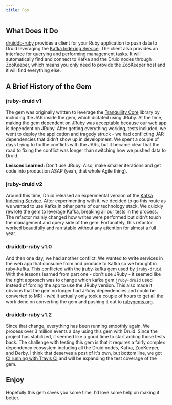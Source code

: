 ```yaml
---
title: Foo
---
```


## What Does it Do

[druiddb-ruby](https://github.com/andremleblanc/druiddb-ruby) provides a client for your Ruby application to push data to Druid leveraging the [Kafka Indexing Service](http://druid.io/docs/latest/development/extensions-core/kafka-ingestion.html). The client also provides an interface for querying and performing management tasks. It will automatically find and connect to Kafka and the Druid nodes through ZooKeeper, which means you only need to provide the ZooKeeper host and it will find everything else.

## A Brief History of the Gem

### jruby-druid v1
The gem was originally written to leverage the [Tranquility Core](https://github.com/druid-io/tranquility) library by including the JAR inside the gem, which dictated using JRuby. At the time, making the gem dependent on JRuby was acceptable because our web app is dependent on JRuby. After getting everything working, tests included, we went to deploy the application and tragedy struck - we had conflicting JAR dependencies that didn't show up in development. We spent a couple of days trying to fix the conflicts with the JARs, but it became clear that the road to fixing the conflict was longer than switching how we pushed data to Druid.

**Lessons Learned:** Don't use JRuby. Also, make smaller iterations and get code into production ASAP (yeah, that whole Agile thing).

### jruby-druid v2
Around this time, Druid released an experimental version of the [Kafka Indexing Service](http://druid.io/docs/latest/development/extensions-core/kafka-ingestion.html). After experimenting with it, we decided to go this route as we wanted to use Kafka in other parts of our technology stack. We quickly rewrote the gem to leverage Kafka, breaking all our tests in the process. The refactor mainly changed how writes were performed but didn't touch the management and query side of the gem. Fortunately, this refactor worked beautifully and ran stable without any attention for almost a full year.

### druiddb-ruby v1.0
And then one day, we had another conflict. We wanted to write services in the web app that consume from and produce to Kafka so we brought in [ruby-kafka](https://github.com/zendesk/ruby-kafka). This conflicted with the [jruby-kafka](https://github.com/joekiller/jruby-kafka) gem used by `jruby-druid`. With the lessons learned from part one - don't use JRuby - it seemed like the right approach was to change which kafka gem `jruby-druid` used instead of forcing the app to use the JRuby version. This also made it obvious that the gem no longer had JRuby dependencies and could be converted to MRI - *win!* It actually only took a couple of hours to get all the work done on converting the gem and pushing it out to [rubygems.org](https://rubygems.org/gems/druiddb).

### druiddb-ruby v1.2
Since that change, everything has been running smoothly again. We process over 3 million events a day using this gem with Druid. Since the project has stabilized, it seemed like a good time to start adding those tests back. The challenge with testing this gem is that it requires a fairly complex dependency ecosystem including all the Druid nodes, Kafka, ZooKeeper, and Derby. I think that deserves a post of it's own, but bottom line, we got [CI running with Travis CI](https://travis-ci.org/andremleblanc/druiddb-ruby) and will be expanding the test coverage of the gem.

## Enjoy

Hopefully this gem saves you some time, I'd love some help on making it better.
